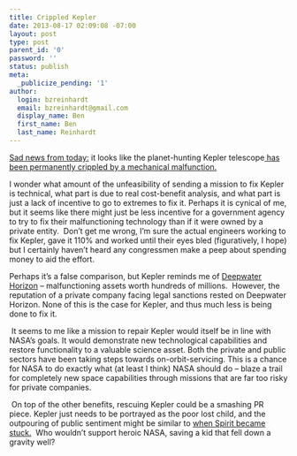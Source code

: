 ```yaml
---
title: Crippled Kepler
date: 2013-08-17 02:09:08 -07:00
layout: post
type: post
parent_id: '0'
password: ''
status: publish
meta:
  _publicize_pending: '1'
author:
  login: bzreinhardt
  email: bzreinhardt@gmail.com
  display_name: Ben
  first_name: Ben
  last_name: Reinhardt
---
```


<p><a href="http://www.nytimes.com/2013/08/16/science/space/nasas-kepler-mended-but-may-never-fully-recover.html?nl=todaysheadlines&amp;emc=edit_th_20130816&amp;_r=0" target="_blank">Sad news from today:</a> it looks like the planet-hunting Kepler telescope<a href="http://www.reuters.com/article/2013/08/15/space-kepler-idUSL2N0GG1S420130815?irpc=932" target="_blank"> has been permanently crippled by a mechanical malfunction.</a></p>
<p>I wonder what amount of the unfeasibility of sending a mission to fix Kepler is technical, what part is due to real cost-benefit analysis, and what part is just a lack of incentive to go to extremes to fix it. Perhaps it is cynical of me, but it seems like there might just be less incentive for a government agency to try to fix their malfunctioning technology than if it were owned by a private entity.  Don’t get me wrong, I’m sure the actual engineers working to fix Kepler, gave it 110% and worked until their eyes bled (figuratively, I hope) but I certainly haven’t heard any congressmen make a peep about spending money to aid the effort.</p>
<p>Perhaps it’s a false comparison, but Kepler reminds me of <a href="http://en.wikipedia.org/wiki/Deepwater_Horizon" target="_blank">Deepwater Horizon</a> – malfunctioning assets worth hundreds of millions.  However, the reputation of a private company facing legal sanctions rested on Deepwater Horizon. None of this is the case for Kepler, and thus much less is being done to fix it.</p>
<p> It seems to me like a mission to repair Kepler would itself be in line with NASA’s goals. It would demonstrate new technological capabilities and restore functionality to a valuable science asset. Both the private and public sectors have been taking steps towards on-orbit-servicing. This is a chance for NASA to do exactly what (at least I think) NASA should do – blaze a trail for completely new space capabilities through missions that are far too risky for private companies.  </p>
<p> On top of the other benefits, rescuing Kepler could be a smashing PR piece. Kepler just needs to be portrayed as the poor lost child, and the outpouring of public sentiment might be similar to <a href="http://xkcd.com/695/" target="_blank">when Spirit became stuck.</a>  Who wouldn’t support heroic NASA, saving a kid that fell down a gravity well?</p>
